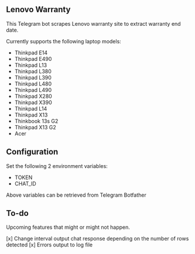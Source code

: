 ## Lenovo Warranty 

This Telegram bot scrapes Lenovo warranty site to extract warranty end date.

Currently supports the following laptop models:

- Thinkpad E14
- Thinkpad E490
- Thinkpad L13
- Thinkpad L380
- Thinkpad L390
- Thinkpad L480
- Thinkpad L490
- Thinkpad X280
- Thinkpad X390
- Thinkpad L14
- Thinkpad X13
- Thinkbook 13s G2
- Thinkpad X13 G2
- Acer

## Configuration
Set the following 2 environment variables:
- TOKEN
- CHAT_ID

Above variables can be retrieved from Telegram Botfather

## To-do

Upcoming features that might or might not happen.

[x] Change interval output chat response depending on the number of rows detected
[x] Errors output to log file


